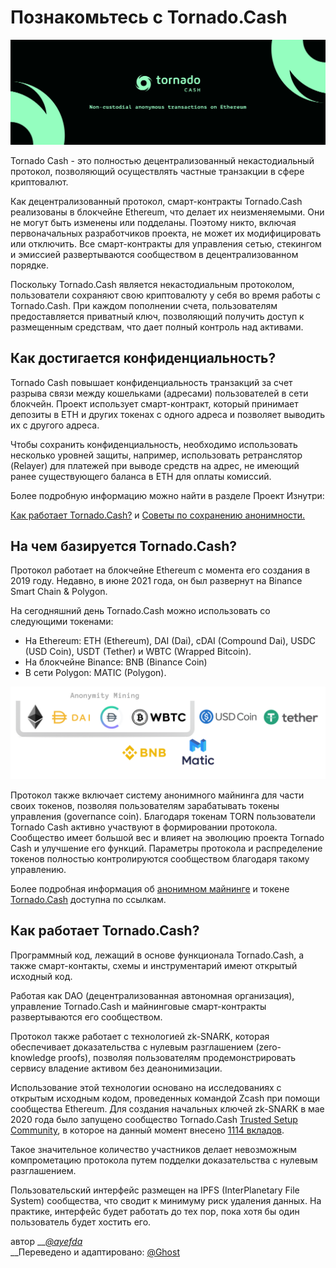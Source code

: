 # Познакомьтесь с Tornado.Cash

![](.gitbook/assets/image.png)

Tornado Cash - это полностью децентрализованный некастодиальный протокол, позволяющий осуществлять частные транзакции в сфере криптовалют. 

Как децентрализованный протокол, смарт-контракты Tornado.Cash реализованы в блокчейне Ethereum, что делает их неизменяемыми. Они не могут быть изменены или подделаны. Поэтому никто, включая первоначальных разработчиков проекта, не может их модифицировать или отключить. Все смарт-контракты для управления сетью, стекингом и эмиссией развертываются сообществом в децентрализованном порядке.

Поскольку Tornado.Cash является некастодиальным протоколом, пользователи сохраняют свою криптовалюту у себя во время работы с Tornado.Cash. При каждом пополнении счета, пользователям предоставляется приватный ключ, позволяющий получить доступ к размещенным средствам, что дает полный контроль над активами.

## Как достигается конфиденциальность?

Tornado Cash повышает конфиденциальность транзакций за счет разрыва связи между кошельками \(адресами\) пользователей в сети блокчейн. Проект использует смарт-контракт, который принимает депозиты в ETH и других токенах с одного адреса и позволяет выводить их с другого адреса.

Чтобы сохранить конфиденциальность, необходимо использовать несколько уровней защиты, например, использовать ретранслятор \(Relayer\)  для платежей при выводе средств на адрес, не имеющий ранее существующего баланса в ETH для оплаты комиссий. 

Более подробную информацию можно найти в разделе Проект Изнутри:

[Как работает Tornado.Cash?](https://docs.tornado.cash/how-does-tornado.cash-work) и [Советы по сохранению анонимности.](https://docs.tornado.cash/tips-to-remain-anonymous)

## На чем базируется Tornado.Cash?

Протокол работает на блокчейне Ethereum с момента его создания в 2019 году. Недавно, в июне 2021 года, он был развернут на Binance Smart Chain & Polygon.

На сегодняшний день Tornado.Cash можно использовать со следующими токенами:

* На Ethereum: ETH \(Ethereum\), DAI \(Dai\), cDAI \(Compound Dai\), USDC \(USD Coin\), USDT \(Tether\) и WBTC \(Wrapped Bitcoin\).
* На блокчейне Binance: BNB \(Binance Coin\)
* В сети Polygon: MATIC \(Polygon\).

![](.gitbook/assets/non-custodial-anonymous-transactions-on-ethereum-3-.png)

Протокол также включает систему анонимного майнинга для части своих токенов, позволяя пользователям зарабатывать токены управления \(governance coin\). Благодаря токенам TORN пользователи Tornado Cash активно участвуют в формировании протокола. Сообщество имеет большой вес и влияет на эволюцию проекта Tornado Cash и улучшение его функций. Параметры протокола и распределение токенов полностью контролируются сообществом благодаря такому управлению.

  
Более подробная информация об [анонимном майнинге](https://docs.tornado.cash/anonymity-mining) и токене [Tornado.Cash](https://docs.tornado.cash/torn) доступна по ссылкам.

## Как работает Tornado.Cash?

Программный код, лежащий в основе функционала Tornado.Cash, а также смарт-контакты, схемы и инструментарий имеют открытый исходный код.

Работая как DAO \(децентрализованная автономная организация\), управление Tornado.Cash и майнинговые смарт-контракты развертываются его сообществом.

  
Протокол также работает с технологией zk-SNARK, которая обеспечивает доказательства с нулевым разглашением \(zero-knowledge proofs\), позволяя пользователям продемонстрировать сервису владение активом без деанонимизации.

Использование этой технологии основано на исследованиях с открытым исходным кодом, проведенных командой Zcash при помощи сообщества Ethereum. Для создания начальных ключей zk-SNARK в мае 2020 года было запущено сообщество Tornado.Cash [Trusted Setup Community](https://tornado-cash.medium.com/tornado-cash-trusted-setup-ceremony-b846e1e00be1), в которое на данный момент внесено [1114 вкладов](https://tornado-cash.medium.com/the-biggest-trusted-setup-ceremony-in-the-world-3c6ab9c8fffa).

Такое значительное количество участников делает невозможным компрометацию протокола путем подделки доказательства с нулевым разглашением.

Пользовательский интерфейс размещен на IPFS \(InterPlanetary File System\) сообщества, что сводит к минимуму риск удаления данных. На практике, интерфейс будет работать до тех пор, пока хотя бы один пользователь будет хостить его.



автор __[_@ayefda_](https://torn.community/u/ayefda)  
__Переведено и адаптировано: [@Ghost](https://torn.community/u/ghost/summary)

